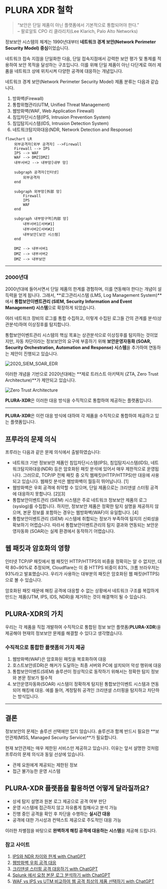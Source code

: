 # PLURA XDR 철학

> “보안은 단일 제품이 아닌 플랫폼에서 기본적으로 통합되어야 한다.” </br>
> – 팔로알토 CPO 리 클라리치(Lee Klarich, Palo Alto Networks)

정보보안 시스템의 체계는 1990년대부터 **네트워크 경계 보안(Network Perimeter Security Model) 중심**이었습니다.

네트워크 접속 지점을 단일화한 다음, 단일 접속지점에서 강력한 보안 평가 및 통제를 적용하여 보안 목적을 달성하는 구조입니다. 이를 위해 단일 제품이 아닌 다단계로 여러 제품을 네트워크 상에 위치시켜 다양한 공격에 대응하는 개념입니다.

네트워크 경계 보안(Network Perimeter Security Model) 제품 분류는 다음과 같습니다.

1. 방화벽(Firewall)
2. 통합위협관리(UTM, Unified Threat Management)
3. 웹방화벽(WAF, Web Application Firewall)
4. 침입차단시스템(IPS, Intrusion Prevention System)
5. 침입탐지시스템(IDS, Intrusion Detection System)
6. 네트워크탐지와대응(NDR, Network Detection and Response)

```mermaid
flowchart LR
    외부공격자[외부 공격자] -->Firewall
    Firewall --> IPS
    IPS --> WAF
    WAF --> DMZ[DMZ]
    내부서버2 --> 내부망[내부 망]
    
    subgraph 공격자[인터넷]
        외부공격자
    end
    
    subgraph 외부망[外部 망]
        Firewall
        IPS
        WAF
    end
    
    subgraph 내부망구역[内部 망]
        내부서버1[서버#1]
        내부서버2[서버#2]
        내부보안[보안 시스템]
    end
    
    DMZ --> 내부서버1
    DMZ --> 내부서버2
    DMZ --> 내부보안
```

---

### 2000년대

2000년대에 들어서면서 단일 제품의 한계를 경험하며, 이를 연동해야 한다는 개념이 설득력을 얻게 됩니다. 그래서, **로그관리시스템 (LMS, Log Management System)**에서 **통합보안이벤트관리 (SIEM, Security Information and Event Management) 시스템**으로 확장하게 되었습니다.

여러 네트워크 장비의 로그를 통합 수집하고, 이렇게 수집된 로그들 간의 관계를 분석(상관분석)하여 이상징후를 탐지합니다.

통합보안이벤트관리 시스템의 핵심 목표는 상관분석으로 이상징후를 탐지하는 것이었지만, 자동 차단이라는 정보보안의 요구에 부흥하기 위해 **보안운영자동화 (SOAR, Security Orchestration, Automation and Response) 시스템**을 추가하여 연동하는 제안이 진행되고 있습니다.

![2020_SIEM_SOAR_EDR](http://blog.plura.io/wp-content/uploads/2023/05/2020_SIEM_SOAR_EDR.png)

이러한 개념을 기반으로 2020년대에는 **제로 트러스트 아키텍처 (ZTA, Zero Trust Architecture)**가 제안되고 있습니다. 

![Zero Trust Architecture](http://blog.plura.io/wp-content/uploads/2023/05/blog_20230516-1.jpg)

**PLURA-XDR**은 이러한 대응 방식을 수직적으로 통합하여 제공하는 플랫폼입니다.

---

**PLURA-XDR**은 이런 대응 방식에 대하여 각 제품을 수직적으로 통합하여 제공하고 있는 플랫폼입니다.

## 프루라의 문제 의식

프루라는 다음과 같은 문제 의식에서 출발하였습니다:

- 네트워크 기반 정보보안 제품인 침입차단시스템(IPS), 침입탐지시스템(IDS), 네트워크탐지와대응(NDR) 등은 암호화된 패킷 분석에 있어서 매우 제한적으로 운영됩니다. 그러므로, TCP/IP 전체 패킷 중 오직 웹패킷(HTTP/HTTPS)만 대응에 사용되고 있습니다. 웹패킷 분석은 웹방화벽이 월등히 뛰어납니다. [1]
- 웹방화벽은 우회 공격에 취약할 수 있으며, 단일 제품으로는 크리덴셜 스터핑 공격에 대응하지 못합니다. [2][3]
- 통합보안이벤트관리 (SIEM) 시스템은 주로 네트워크 정보보안 제품의 로그(syslog)를 수집합니다. 하지만, 정보보안 제품은 정확한 탐지 설명을 제공하지 않으며, 본문 정보를 포함하는 경우는 웹방화벽(WAF)이 유일합니다. [4]
- 통합보안이벤트관리 (SIEM) 시스템에 취합되는 정보가 부족하여 탐지의 신뢰성을 확보하기 어렵습니다. 따라서 통합보안이벤트관리의 탐지 결과와 연동되는 보안운영자동화 (SOAR)는 실제 환경에서 동작하기 어렵습니다.

## 웹 패킷과 암호화의 영향

인터넷 TCP/IP 패킷에서 웹 패킷인 HTTP/HTTPS의 비중을 정확히는 알 수 없지만, 대략 80~90%로 추정되며, Cloudflare는 이 중 HTTPS 비중이 83%, 크롬 브라우저는 93%라고 발표했습니다. 우리가 사용하는 대부분의 패킷은 암호화된 웹 패킷(HTTPS)으로 볼 수 있습니다.

암호화된 패킷 때문에 해킹 공격에 대응할 수 없는 상황에서 네트워크 구조를 복잡하게 만드는 제품(UTM, IPS, IDS, NDR)을 제거하는 것이 해결책이 될 수 있습니다.

## PLURA-XDR의 가치

우리는 각 제품을 직접 개발하여 수직적으로 통합된 정보 보안 플랫폼(**PLURA-XDR**)을 제공해야 현재의 정보보안 문제를 해결할 수 있다고 생각했습니다.

### 수직적으로 통합한 플랫폼의 가치 제공

1. 웹방화벽(WAF)은 암호화된 패킷을 복호화하여 대응
2. 호스트보안(EDR)은 해커가 도달하는 최종 서버와 PC에 설치되어 악성 행위에 대응
3. 통합보안이벤트(SIEM) 솔루션이 정상적으로 동작하기 위해서는 정확한 탐지 정보와 본문 정보가 필수적
4. 보안운영자동화(SOAR) 시스템이 정확하게 탐지된 통합보안이벤트 시스템과 연동되어 해킹에 대응. 예를 들어, 계정탈취 공격인 크리덴셜 스터핑을 탐지하고 차단하는 방식입니다.

---

## 결론
정보보안의 문제는 솔루션 선택에만 있지 않습니다. 솔루션과 함께 반드시 필요한 **보안관제(MSS, Managed Security Service)**가 필요합니다.

현재 보안관제는 매우 제한된 서비스만 제공하고 있습니다. 이유는 앞서 설명한 것처럼 프루라의 문제 의식과 동일 선상에 있습니다.

- 관제 요원에게 제공되는 제한된 정보
- 접근 불가능한 운영 시스템

## PLURA-XDR 플랫폼을 활용하면 어떻게 달라질까요?

- 상세 탐지 설명과 원본 로그 제공으로 공격 여부 판단
- 운영 시스템에 접근하지 않고 자유롭게 침해사고 분석 가능
- 진행 중인 공격을 확인 후 차단을 수행하는 **실시간 대응**
- 공격에 대한 가시성과 컨텍스트 제공으로 주도적인 대응 가능

이러한 차별점을 바탕으로 **완벽하게 해킹 공격에 대응하는 시스템**을 제공해 드립니다.

### 참고 사이트
1. [IPS와 NDR 차이와 한계 with ChatGPT](http://blog.plura.io/?p=18953)
2. [웹방화벽 우회 공격 대응](http://blog.plura.io/?p=19174)
3. [크리덴셜 스터핑 공격 대응하기 with ChatGPT](http://blog.plura.io/?p=18955)
4. [Splunk 에서 요청 본문 로그 분석하기 with ChatGPT](http://blog.plura.io/?p=18910)
5. [WAF vs IPS vs UTM 비교하여 웹 공격 최상의 제품 선택하기 with ChatGPT](http://blog.plura.io/?p=19190)
